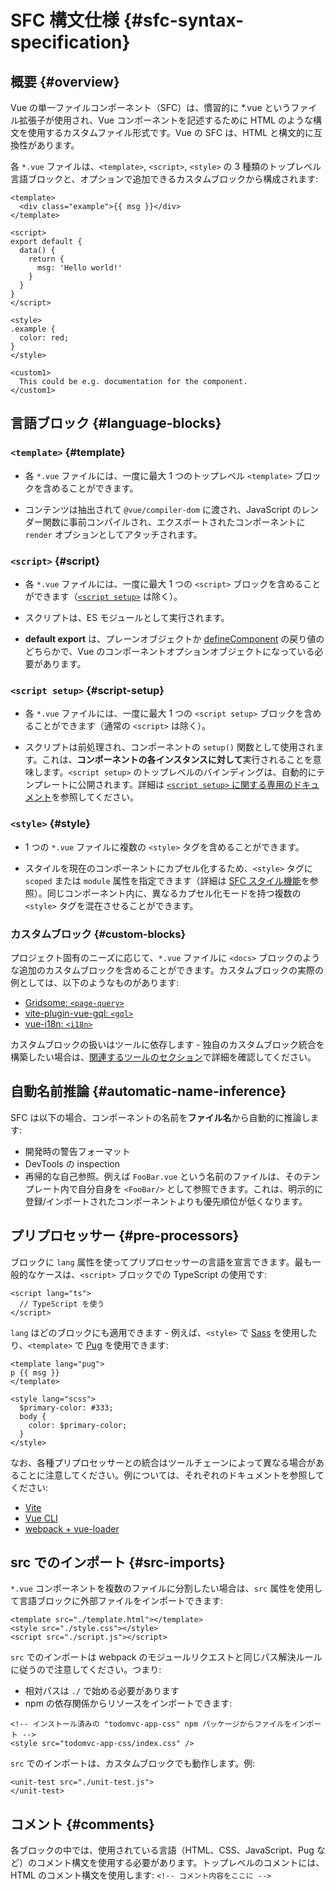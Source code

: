 # SFC 構文仕様 {#sfc-syntax-specification}

## 概要 {#overview}

Vue の単一ファイルコンポーネント（SFC）は、慣習的に *.vue というファイル拡張子が使用され、Vue コンポーネントを記述するために HTML のような構文を使用するカスタムファイル形式です。Vue の SFC は、HTML と構文的に互換性があります。

各 `*.vue` ファイルは、`<template>`, `<script>`, `<style>` の 3 種類のトップレベル言語ブロックと、オプションで追加できるカスタムブロックから構成されます:

```vue
<template>
  <div class="example">{{ msg }}</div>
</template>

<script>
export default {
  data() {
    return {
      msg: 'Hello world!'
    }
  }
}
</script>

<style>
.example {
  color: red;
}
</style>

<custom1>
  This could be e.g. documentation for the component.
</custom1>
```

## 言語ブロック {#language-blocks}

### `<template>` {#template}

- 各 `*.vue` ファイルには、一度に最大 1 つのトップレベル `<template>` ブロックを含めることができます。

- コンテンツは抽出されて `@vue/compiler-dom` に渡され、JavaScript のレンダー関数に事前コンパイルされ、エクスポートされたコンポーネントに `render` オプションとしてアタッチされます。

### `<script>` {#script}

- 各 `*.vue` ファイルには、一度に最大 1 つの `<script>` ブロックを含めることができます（[`<script setup>`](/api/sfc-script-setup) は除く）。

- スクリプトは、ES モジュールとして実行されます。

- **default export** は、プレーンオブジェクトか [defineComponent](/api/general.html#definecomponent) の戻り値のどちらかで、Vue のコンポーネントオプションオブジェクトになっている必要があります。

### `<script setup>` {#script-setup}

- 各 `*.vue` ファイルには、一度に最大 1 つの `<script setup>` ブロックを含めることができます（通常の `<script>` は除く）。

- スクリプトは前処理され、コンポーネントの `setup()` 関数として使用されます。これは、**コンポーネントの各インスタンスに対して**実行されることを意味します。`<script setup>` のトップレベルのバインディングは、自動的にテンプレートに公開されます。詳細は [`<script setup>` に関する専用のドキュメント](/api/sfc-script-setup)を参照してください。

### `<style>` {#style}

- 1 つの `*.vue` ファイルに複数の `<style>` タグを含めることができます。

- スタイルを現在のコンポーネントにカプセル化するため、`<style>` タグに `scoped` または `module` 属性を指定できます（詳細は [SFC スタイル機能](/api/sfc-css-features)を参照）。同じコンポーネント内に、異なるカプセル化モードを持つ複数の `<style>` タグを混在させることができます。

### カスタムブロック {#custom-blocks}

プロジェクト固有のニーズに応じて、`*.vue` ファイルに `<docs>` ブロックのような追加のカスタムブロックを含めることができます。カスタムブロックの実際の例としては、以下のようなものがあります:

- [Gridsome: `<page-query>`](https://gridsome.org/docs/querying-data/)
- [vite-plugin-vue-gql: `<gql>`](https://github.com/wheatjs/vite-plugin-vue-gql)
- [vue-i18n: `<i18n>`](https://github.com/intlify/bundle-tools/tree/main/packages/vite-plugin-vue-i18n#i18n-custom-block)

カスタムブロックの扱いはツールに依存します - 独自のカスタムブロック統合を構築したい場合は、[関連するツールのセクション](/guide/scaling-up/tooling.html#sfc-custom-block-integrations)で詳細を確認してください。

## 自動名前推論 {#automatic-name-inference}

SFC は以下の場合、コンポーネントの名前を**ファイル名**から自動的に推論します:

- 開発時の警告フォーマット
- DevTools の inspection
- 再帰的な自己参照。例えば `FooBar.vue` という名前のファイルは、そのテンプレート内で自分自身を `<FooBar/>` として参照できます。これは、明示的に登録/インポートされたコンポーネントよりも優先順位が低くなります。

## プリプロセッサー {#pre-processors}

ブロックに `lang` 属性を使ってプリプロセッサーの言語を宣言できます。最も一般的なケースは、`<script>` ブロックでの TypeScript の使用です:

```vue-html
<script lang="ts">
  // TypeScript を使う
</script>
```

`lang` はどのブロックにも適用できます - 例えば、`<style>` で [Sass](https://sass-lang.com/) を使用したり、`<template>` で [Pug](https://pugjs.org/api/getting-started.html) を使用できます:

```vue-html
<template lang="pug">
p {{ msg }}
</template>

<style lang="scss">
  $primary-color: #333;
  body {
    color: $primary-color;
  }
</style>
```

なお、各種プリプロセッサーとの統合はツールチェーンによって異なる場合があることに注意してください。例については、それぞれのドキュメントを参照してください:

- [Vite](https://ja.vitejs.dev/guide/features.html#css-%E3%83%97%E3%83%AA%E3%83%97%E3%83%AD%E3%82%BB%E3%83%83%E3%82%B5)
- [Vue CLI](https://cli.vuejs.org/guide/css.html#pre-processors)
- [webpack + vue-loader](https://vue-loader.vuejs.org/guide/pre-processors.html#using-pre-processors)

## src でのインポート {#src-imports}

`*.vue` コンポーネントを複数のファイルに分割したい場合は、`src` 属性を使用して言語ブロックに外部ファイルをインポートできます:

```vue
<template src="./template.html"></template>
<style src="./style.css"></style>
<script src="./script.js"></script>
```

`src` でのインポートは webpack のモジュールリクエストと同じパス解決ルールに従うので注意してください。つまり:

- 相対パスは `./` で始める必要があります
- npm の依存関係からリソースをインポートできます:

```vue
<!-- インストール済みの "todomvc-app-css" npm パッケージからファイルをインポート -->
<style src="todomvc-app-css/index.css" />
```

`src` でのインポートは、カスタムブロックでも動作します。例:

```vue
<unit-test src="./unit-test.js">
</unit-test>
```

## コメント {#comments}

各ブロックの中では、使用されている言語（HTML、CSS、JavaScript、Pug など）のコメント構文を使用する必要があります。トップレベルのコメントには、HTML のコメント構文を使用します: `<!-- コメント内容をここに -->`
